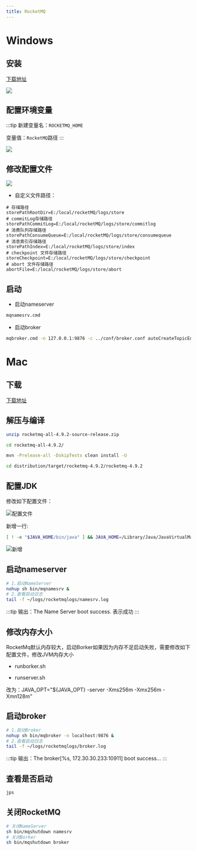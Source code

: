 ```yaml
---
title: RocketMQ
---
```


# Windows

## 安装

[下载地址](https://www.apache.org/dyn/closer.cgi?path=rocketmq/4.9.0/rocketmq-all-4.9.0-source-release.zip)

![](https://z3.ax1x.com/2021/08/02/fSl1P0.png)

## 配置环境变量

:::tip
新建变量名：`ROCKETMQ_HOME`

变量值：`RocketMQ`路径
:::

![](https://z3.ax1x.com/2021/08/02/fSQWCV.png)

## 修改配置文件

![](https://z3.ax1x.com/2021/08/16/ffk9VP.png)

- 自定义文件路径：

```
# 存储路径
storePathRootDir=E:/local/rocketMQ/logs/store
# commitLog存储路径
storePathCommitLog=E:/local/rocketMQ/logs/store/commitlog
# 消费队列存储路径
storePathConsumeQueue=E:/local/rocketMQ/logs/store/consumequeue
# 消息索引存储路径
storePathIndex=E:/local/rocketMQ/logs/store/index
# checkpoint 文件存储路径
storeCheckpoint=E:/local/rocketMQ/logs/store/checkpoint
# abort 文件存储路径
abortFile=E:/local/rocketMQ/logs/store/abort
```

## 启动

- 启动nameserver
  
```bash
mqnamesrv.cmd
```

- 启动broker

```bash
mqbroker.cmd -n 127.0.0.1:9876 -c ../conf/broker.conf autoCreateTopicEnable=true
```

# Mac

## 下载

[下载地址](https://www.apache.org/dyn/closer.cgi?path=rocketmq/4.9.2/rocketmq-all-4.9.2-source-release.zip)

## 解压与编译

```bash
unzip rocketmq-all-4.9.2-source-release.zip

cd rocketmq-all-4.9.2/

mvn -Prelease-all -DskipTests clean install -U

cd distribution/target/rocketmq-4.9.2/rocketmq-4.9.2
```

## 配置JDK

修改如下配置文件：

![配置文件](https://z3.ax1x.com/2021/10/28/5qwb4S.png)

新增一行:

```bash
[ ! -e "$JAVA_HOME/bin/java" ] && JAVA_HOME=/Library/Java/JavaVirtualMachines/zulu-8.jdk/Contents/Home
```

![新增](https://z3.ax1x.com/2021/10/28/5q08vd.png)

## 启动nameserver

```bash
# 1.启动NameServer
nohup sh bin/mqnamesrv &
# 2.查看启动日志
tail -f ~/logs/rocketmqlogs/namesrv.log
```

:::tip
输出：The Name Server boot success. 表示成功
:::

## 修改内存大小

RocketMq默认内存较大，启动Borker如果因为内存不足启动失败，需要修改如下配置文件，修改JVM内存大小

- runborker.sh

- runserver.sh

改为：JAVA_OPT="${JAVA_OPT} -server -Xms256m -Xmx256m -Xmn128m"

## 启动broker

```bash
# 1.启动Broker
nohup sh bin/mqbroker -n localhost:9876 &
# 2.查看启动日志
tail -f ~/logs/rocketmqlogs/broker.log 
```

:::tip
输出：The broker[%s, 172.30.30.233:10911] boot success...
:::

## 查看是否启动

```bash
jps
```

## 关闭RocketMQ

```bash
# 关闭NameServer
sh bin/mqshutdown namesrv
# 关闭Borker
sh bin/mqshutdown broker
```